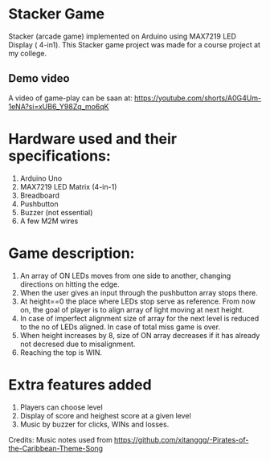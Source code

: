 # Stacker Game
Stacker (arcade game) implemented on Arduino using MAX7219 LED Display ( 4-in1).
This Stacker game project was made for a course project at my college.
## Demo video
A video of game-play can be saan at: https://youtube.com/shorts/A0G4Um-1eNA?si=xUB6_Y98Zq_mo6qK
# Hardware used and their specifications:
1. Arduino Uno
2. MAX7219 LED Matrix (4-in-1)
3. Breadboard
4. Pushbutton
5. Buzzer (not essential)
6. A few M2M wires

# Game description:
1. An array of ON LEDs moves from one side to another, changing directions on hitting the edge.
2. When the user gives an input through the pushbutton array stops there.
3. At height==0 the place where LEDs stop serve as reference. From now on, the goal of player is to align array of light moving at next height.
4. In case of imperfect alignment size of array for the next level is reduced to the no of LEDs aligned. In case of total miss game is over.
5. When height increases by 8, size of ON array decreases if it has already not decresed due to misalignment.
6. Reaching the top is WIN.

# Extra features added
1. Players can choose level
2. Display of score and heighest score at a given level
3. Music by buzzer for clicks, WINs and losses.



Credits: Music notes used from https://github.com/xitanggg/-Pirates-of-the-Caribbean-Theme-Song
